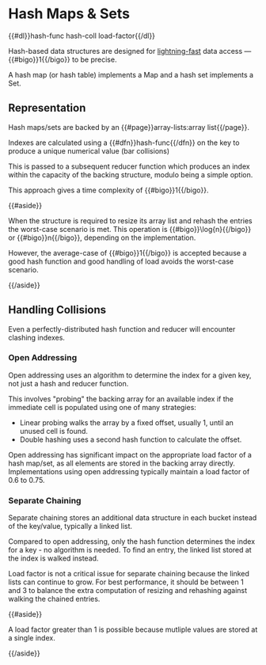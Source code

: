 # Hash Maps & Sets

{{#dl}}hash-func hash-coll load-factor{{/dl}}

Hash-based data structures are designed for
[lightning-fast](https://www.youtube.com/watch?v=imO-mrsdLcs&t=12s) data access
&mdash; {{#bigo}}1{{/bigo}} to be precise.

A hash map (or hash table) implements a Map and a hash set implements a Set.

## Representation

Hash maps/sets are backed by an {{#page}}array-lists:array list{{/page}}.

Indexes are calculated using a {{#dfn}}hash-func{{/dfn}} on the key to produce
a unique numerical value (bar collisions)

This is passed to a subsequent reducer function which produces an index within
the capacity of the backing structure, modulo being a simple option.

This approach gives a time complexity of {{#bigo}}1{{/bigo}}.

{{#aside}}

When the structure is required to resize its array list and rehash the entries
the worst-case scenario is met. This operation is {{#bigo}}\log{n}{{/bigo}} or
{{#bigo}}n{{/bigo}}, depending on the implementation.

However, the average-case of {{#bigo}}1{{/bigo}} is accepted because a good
hash function and good handling of load avoids the worst-case scenario.

{{/aside}}

## Handling Collisions

Even a perfectly-distributed hash function and reducer will encounter clashing
indexes.

### Open Addressing

Open addressing uses an algorithm to determine the index for a given key, not
just a hash and reducer function.

This involves "probing" the backing array for an available index if the
immediate cell is populated using one of many strategies:

- Linear probing walks the array by a fixed offset, usually 1, until an unused
cell is found.
- Double hashing uses a second hash function to calculate the offset.

Open addressing has significant impact on the appropriate load factor of a 
hash map/set, as all elements are stored in the backing array directly.
Implementations using open addressing typically maintain a load factor of 0.6
to 0.75.

### Separate Chaining

Separate chaining stores an additional data structure in each bucket instead of
the key/value, typically a linked list.

Compared to open addressing, only the hash function determines the index for a
key - no algorithm is needed. To find an entry, the linked list stored at the
index is walked instead.

Load factor is not a critical issue for separate chaining because the linked
lists can continue to grow. For best performance, it should be between 1 and 3
to balance the extra computation of resizing and rehashing against walking the
chained entries.

{{#aside}}

A load factor greater than 1 is possible because mutliple values are stored at
a single index.

{{/aside}}

